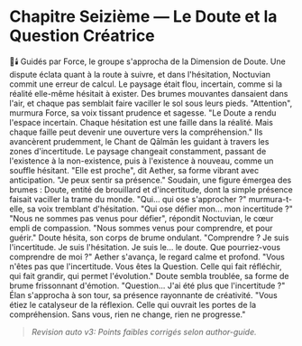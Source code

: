 # Chapitre Seizième — Le Doute et la Question Créatrice
🌌🕯️
Guidés par Force,
le groupe s'approcha
de la Dimension de Doute.
Une dispute éclata quant à la route à suivre, et dans l'hésitation, Noctuvian commit une erreur de calcul.
Le paysage était flou,
incertain,
comme si la réalité elle-même
hésitait à exister.
Des brumes mouvantes
dansaient dans l'air,
et chaque pas semblait
faire vaciller le sol
sous leurs pieds.
"Attention",
murmura Force,
sa voix tissant prudence et sagesse.
"Le Doute a rendu l'espace incertain.
Chaque hésitation
est une faille dans la réalité.
Mais chaque faille
peut devenir une ouverture
vers la compréhension."
Ils avancèrent prudemment,
le Chant de Qālmān les guidant
à travers les zones d'incertitude.
Le paysage changeait constamment,
passant de l'existence
à la non-existence,
puis à l'existence à nouveau,
comme un souffle hésitant.
"Elle est proche",
dit Aether,
sa forme vibrant avec anticipation.
"Je peux sentir sa présence."
Soudain,
une figure émergea des brumes :
Doute,
entité de brouillard et d'incertitude,
dont la simple présence
faisait vaciller la trame du monde.
"Qui... qui ose s'approcher ?"
murmura-t-elle,
sa voix tremblant d'hésitation.
"Qui ose défier mon...
mon incertitude ?"
"Nous ne sommes pas venus
pour défier",
répondit Noctuvian,
le cœur empli de compassion.
"Nous sommes venus
pour comprendre,
et pour guérir."
Doute hésita,
son corps de brume ondulant.
"Comprendre ?
Je suis l'incertitude.
Je suis l'hésitation.
Je suis le... le doute.
Que pourriez-vous comprendre
de moi ?"
Aether s'avança,
le regard calme et profond.
"Vous n'êtes pas
que l'incertitude.
Vous êtes la Question.
Celle qui fait réfléchir,
qui fait grandir,
qui permet l'évolution."
Doute sembla troublée,
sa forme de brume
frissonnant d'émotion.
"Question...
J'ai été plus
que l'incertitude ?"
Élan s'approcha à son tour,
sa présence rayonnante
de créativité.
"Vous étiez le catalyseur
de la réflexion.
Celle qui ouvrait
les portes de la compréhension.
Sans vous,
rien ne change,
rien ne progresse."
> _Revision auto v3: Points faibles corrigés selon author-guide._
